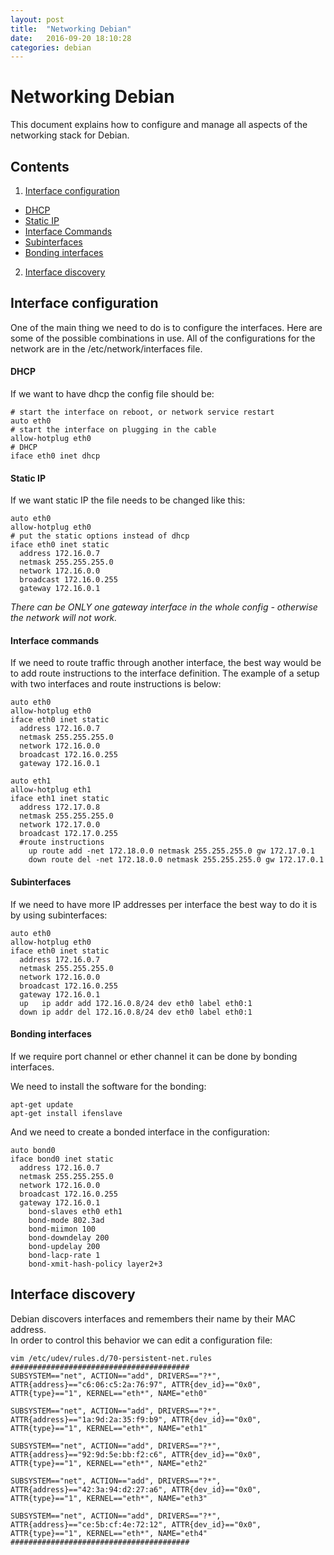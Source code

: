 ```yaml
---
layout: post
title:  "Networking Debian"
date:   2016-09-20 18:10:28
categories: debian
---
```


# Networking Debian

This document explains how to configure and manage all aspects of the networking
stack for Debian.

## Contents
1. [Interface configuration](#interface-configuration)
  - [DHCP](#dhcp)
  - [Static IP](#static-ip)
  - [Interface Commands](#interface-commands)
  - [Subinterfaces](#subinterfaces)
  - [Bonding interfaces](#bonding-interfaces)
2. [Interface discovery](#interface-discovery)

## Interface configuration

One of the main thing we need to do is to configure the interfaces.
Here are some of the possible combinations in use.
All of the configurations for the network are in the /etc/network/interfaces file.

#### DHCP
If we want to have dhcp the config file should be:

~~~
# start the interface on reboot, or network service restart
auto eth0
# start the interface on plugging in the cable
allow-hotplug eth0
# DHCP
iface eth0 inet dhcp
~~~

#### Static IP

If we want static IP the file needs to be changed like this:
~~~
auto eth0
allow-hotplug eth0
# put the static options instead of dhcp
iface eth0 inet static
  address 172.16.0.7
  netmask 255.255.255.0
  network 172.16.0.0
  broadcast 172.16.0.255
  gateway 172.16.0.1
~~~

_*There can be ONLY one gateway interface in the whole config - otherwise the
network will not work.*_

#### Interface commands

If we need to route traffic through another interface, the best way would be
to add route instructions to the interface definition. The example of a setup
with two interfaces and route instructions is below:

~~~
auto eth0
allow-hotplug eth0
iface eth0 inet static
  address 172.16.0.7
  netmask 255.255.255.0
  network 172.16.0.0
  broadcast 172.16.0.255
  gateway 172.16.0.1

auto eth1
allow-hotplug eth1
iface eth1 inet static
  address 172.17.0.8
  netmask 255.255.255.0
  network 172.17.0.0
  broadcast 172.17.0.255
  #route instructions
	up route add -net 172.18.0.0 netmask 255.255.255.0 gw 172.17.0.1
	down route del -net 172.18.0.0 netmask 255.255.255.0 gw 172.17.0.1
~~~

#### Subinterfaces

If we need to have more IP addresses per interface the best way to do it is by
using subinterfaces:

~~~
auto eth0
allow-hotplug eth0
iface eth0 inet static
  address 172.16.0.7
  netmask 255.255.255.0
  network 172.16.0.0
  broadcast 172.16.0.255
  gateway 172.16.0.1
  up   ip addr add 172.16.0.8/24 dev eth0 label eth0:1
  down ip addr del 172.16.0.8/24 dev eth0 label eth0:1
~~~

#### Bonding interfaces

If we require port channel or ether channel it can be done by bonding interfaces.

We need to install the software for the bonding:
~~~
apt-get update
apt-get install ifenslave
~~~

And we need to create a bonded interface in the configuration:

~~~
auto bond0
iface bond0 inet static
  address 172.16.0.7
  netmask 255.255.255.0
  network 172.16.0.0
  broadcast 172.16.0.255
  gateway 172.16.0.1
	bond-slaves eth0 eth1
	bond-mode 802.3ad
	bond-miimon 100
	bond-downdelay 200
	bond-updelay 200
	bond-lacp-rate 1
	bond-xmit-hash-policy layer2+3
~~~

## Interface discovery

Debian discovers interfaces and remembers their name by their MAC address.  
In order to control this behavior we can edit a configuration file:

~~~
vim /etc/udev/rules.d/70-persistent-net.rules
########################################
SUBSYSTEM=="net", ACTION=="add", DRIVERS=="?*", ATTR{address}=="c6:06:c5:2a:76:97", ATTR{dev_id}=="0x0", ATTR{type}=="1", KERNEL=="eth*", NAME="eth0"

SUBSYSTEM=="net", ACTION=="add", DRIVERS=="?*", ATTR{address}=="1a:9d:2a:35:f9:b9", ATTR{dev_id}=="0x0", ATTR{type}=="1", KERNEL=="eth*", NAME="eth1"

SUBSYSTEM=="net", ACTION=="add", DRIVERS=="?*", ATTR{address}=="92:9d:5e:bb:f2:c6", ATTR{dev_id}=="0x0", ATTR{type}=="1", KERNEL=="eth*", NAME="eth2"

SUBSYSTEM=="net", ACTION=="add", DRIVERS=="?*", ATTR{address}=="42:3a:94:d2:27:a6", ATTR{dev_id}=="0x0", ATTR{type}=="1", KERNEL=="eth*", NAME="eth3"

SUBSYSTEM=="net", ACTION=="add", DRIVERS=="?*", ATTR{address}=="ce:5b:cf:4e:72:12", ATTR{dev_id}=="0x0", ATTR{type}=="1", KERNEL=="eth*", NAME="eth4"
########################################
~~~
